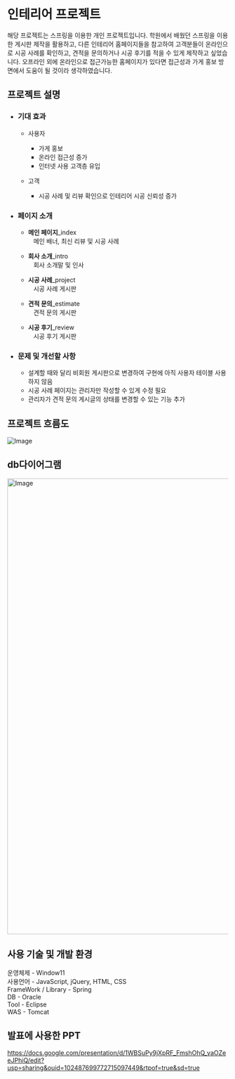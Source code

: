 # 인테리어 프로젝트
해당 프로젝트는 스프링을 이용한 개인 프로젝트입니다. 학원에서 배웠던 스프링을 이용한 게시판 제작을 활용하고, 다른 인테리어 홈페이지들을 참고하여 고객분들이 온라인으로 시공 사례를 확인하고, 견적을 문의하거나 시공 후기를 적을 수 있게 제작하고 싶었습니다. 오프라인 외에 온라인으로 접근가능한 홈페이지가 있다면 접근성과 가게 홍보 방면에서 도움이 될 것이라 생각하였습니다.

## 프로젝트 설명
- ### **기대 효과**
    - 사용자
        - 가게 홍보
        - 온라인 접근성 증가
        - 인터넷 사용 고객층 유입
          
    - 고객
        - 시공 사례 및 리뷰 확인으로 인테리어 시공 신뢰성 증가


- ### **페이지 소개**
    - **메인 페이지**_index
          <br/>&nbsp;&nbsp; 메인 배너, 최신 리뷰 및 시공 사례
      
    - **회사 소개**_intro
          <br/>&nbsp;&nbsp; 회사 소개말 및 인사
      
    - **시공 사례**_project
          <br/>&nbsp;&nbsp; 시공 사례 게시판
      
    - **견적 문의**_estimate
          <br/>&nbsp;&nbsp; 견적 문의 게시판
      
    - **시공 후기**_review
          <br/>&nbsp;&nbsp; 시공 후기 게시판
          
- ### **문제 및 개선할 사항**
    - 설계할 때와 달리 비회원 게시판으로 변경하여 구현에 아직 사용자 테이블 사용하지 않음
    - 시공 사례 페이지는 관리자만 작성할 수 있게 수정 필요
    - 관리자가 견적 문의 게시글의 상태를 변경할 수 있는 기능 추가
    
## 프로젝트 흐름도
![Image](https://github.com/user-attachments/assets/2a44a8f0-d111-4cc8-aeb7-312553b9c1b1)

## db다이어그램
<img width="1036" alt="Image" src="https://github.com/user-attachments/assets/51166779-118f-4d4f-b4a5-f72a026dae2c" />

## 사용 기술 및 개발 환경
운영체제 - Window11<br/>
사용언어 - JavaScript, jQuery, HTML, CSS<br/>
FrameWork / Library - Spring<br/>
DB - Oracle<br/>
Tool - Eclipse<br/>
WAS - Tomcat

## 발표에 사용한 PPT
https://docs.google.com/presentation/d/1WBSuPy9jXpRF_FmshOhQ_yaOZeeJPhiQ/edit?usp=sharing&ouid=102487699772715097449&rtpof=true&sd=true
